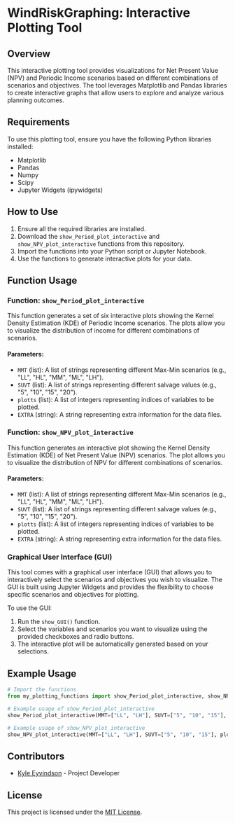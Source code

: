 # WindRiskGraphing: Interactive Plotting Tool

## Overview

This interactive plotting tool provides visualizations for Net Present Value (NPV) and Periodic Income scenarios based on different combinations of scenarios and objectives. The tool leverages Matplotlib and Pandas libraries to create interactive graphs that allow users to explore and analyze various planning outcomes.

## Requirements

To use this plotting tool, ensure you have the following Python libraries installed:

- Matplotlib
- Pandas
- Numpy
- Scipy
- Jupyter Widgets (ipywidgets)

## How to Use

1. Ensure all the required libraries are installed.
2. Download the `show_Period_plot_interactive` and `show_NPV_plot_interactive` functions from this repository.
3. Import the functions into your Python script or Jupyter Notebook.
4. Use the functions to generate interactive plots for your data.

## Function Usage

### Function: `show_Period_plot_interactive`

This function generates a set of six interactive plots showing the Kernel Density Estimation (KDE) of Periodic Income scenarios. The plots allow you to visualize the distribution of income for different combinations of scenarios.

#### Parameters:

- `MMT` (list): A list of strings representing different Max-Min scenarios (e.g., "LL", "HL", "MM", "ML", "LH").
- `SUVT` (list): A list of strings representing different salvage values (e.g., "5", "10", "15", "20").
- `plotts` (list): A list of integers representing indices of variables to be plotted.
- `EXTRA` (string): A string representing extra information for the data files.

### Function: `show_NPV_plot_interactive`

This function generates an interactive plot showing the Kernel Density Estimation (KDE) of Net Present Value (NPV) scenarios. The plot allows you to visualize the distribution of NPV for different combinations of scenarios.

#### Parameters:

- `MMT` (list): A list of strings representing different Max-Min scenarios (e.g., "LL", "HL", "MM", "ML", "LH").
- `SUVT` (list): A list of strings representing different salvage values (e.g., "5", "10", "15", "20").
- `plotts` (list): A list of integers representing indices of variables to be plotted.
- `EXTRA` (string): A string representing extra information for the data files.

### Graphical User Interface (GUI)

This tool comes with a graphical user interface (GUI) that allows you to interactively select the scenarios and objectives you wish to visualize. The GUI is built using Jupyter Widgets and provides the flexibility to choose specific scenarios and objectives for plotting.

To use the GUI:

1. Run the `show_GUI()` function.
2. Select the variables and scenarios you want to visualize using the provided checkboxes and radio buttons.
3. The interactive plot will be automatically generated based on your selections.

## Example Usage

```python
# Import the functions
from my_plotting_functions import show_Period_plot_interactive, show_NPV_plot_interactive

# Example usage of show_Period_plot_interactive
show_Period_plot_interactive(MMT=["LL", "LH"], SUVT=["5", "10", "15"], plotts=[0, 1, 2], EXTRA="_example")

# Example usage of show_NPV_plot_interactive
show_NPV_plot_interactive(MMT=["LL", "LH"], SUVT=["5", "10", "15"], plotts=[0, 1, 2], EXTRA="_example")
```

## Contributors

- [Kyle Eyvindson](https://github.com/eyvindson) - Project Developer

## License

This project is licensed under the [MIT License](LICENSE).
